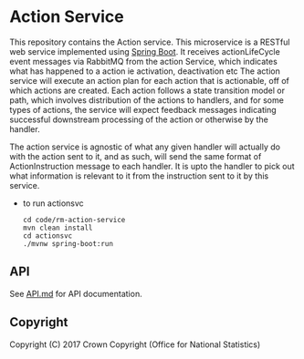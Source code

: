 # Action Service
This repository contains the Action service. This microservice is a RESTful web service implemented using [Spring Boot](http://projects.spring.io/spring-boot/).
It receives actionLifeCycle event messages via RabbitMQ from the action Service, which indicates what has happened to a action ie activation, deactivation etc
The action service will execute an action plan for each action that is actionable, off of which actions are created.
Each action follows a state transition model or path, which involves distribution of the actions to handlers, and for some types of actions, the service will expect
feedback messages indicating successful downstream processing of the action or otherwise by the handler.

The action service is agnostic of what any given handler will actually do with the action sent to it, and as such, will send the same format of ActionInstruction message to each handler.
It is upto the handler to pick out what information is relevant to it from the instruction sent to it by this service.


* to run actionsvc

      cd code/rm-action-service
      mvn clean install
      cd actionsvc
      ./mvnw spring-boot:run


## API
See [API.md](https://github.com/ONSdigital/rm-action-service/blob/master/API.md) for API documentation.

## Copyright
Copyright (C) 2017 Crown Copyright (Office for National Statistics)
